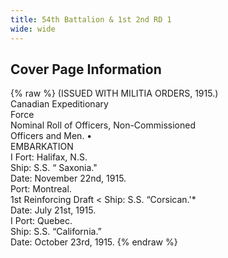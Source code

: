 ```yaml
---
title: 54th Battalion & 1st 2nd RD 1
wide: wide
---
```


## Cover Page Information
{% raw %}
(ISSUED WITH MILITIA ORDERS, 1915.)<br>
Canadian Expeditionary<br>
Force<br>
Nominal Roll of Officers, Non-Commissioned<br>
Officers and Men. •<br>
EMBARKATION<br>
I Fort: Halifax, N.S.<br>
Ship: S.S. “ Saxonia."<br>
Date: November 22nd, 1915.<br>
Port: Montreal.<br>
1st Reinforcing Draft < Ship: S.S. “Corsican.'*<br>
Date: July 21st, 1915.<br>
I Port: Quebec.<br>
Ship: S.S. “California.”<br>
Date: October 23rd, 1915.
{% endraw %}
